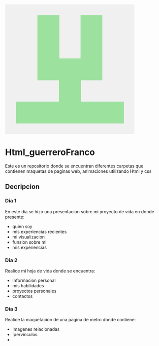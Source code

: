 ![alt text](image.png)
# Html_guerreroFranco 

Este es un repositorio donde se encuentran diferentes carpetas que contienen maquetas de paginas web, animaciones utilizando Html y css 

## Decripcion 
### Dia 1 
En este dia se hizo una presentacion sobre mi proyecto de vida en donde presente:  
- quien soy
- mis experiencias recientes
- mi visualizacion 
- funsion sobre mi 
- mis experiencias 

### Dia 2 
Realice mi hoja de vida donde se encuentra:
- informacion personal 
- mis habilidades 
- proyectos personales 
- contactos 

### Dia 3 
Realice la maquetacion de una pagina de metro donde contiene:
- Imagenes relacionadas 
- Ipervinculos 
-

